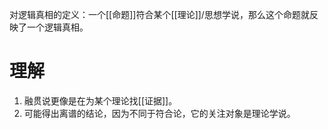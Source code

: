 对逻辑真相的定义：一个[[命题]]符合某个[[理论]]/思想学说，那么这个命题就反映了一个逻辑真相。


# 理解
1. 融贯说更像是在为某个理论找[[证据]]。
2. 可能得出离谱的结论，因为不同于符合论，它的关注对象是理论学说。